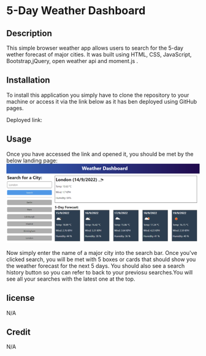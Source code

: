 # 5-Day Weather Dashboard

## Description
This simple browser weather app allows users to search for the 5-day wether forecast of major cities. It was built using HTML, CSS, JavaScript, Bootstrap,jQuery, open weather api and moment.js .

 
## Installation 

To install this application you simply have to clone the repository to your machine or access it via the link below as it has ben deployed using GitHub pages.

Deployed link: 



## Usage

Once you have accessed the link and opened it, you should be met by the below landing page:
![alt text](./assets/images/10-server-side-apis-challenge-demo.png)

Now simply enter the name of a major city into the search bar. Once you've clicked search, you will be met with 5 boxes or cards that should show you the weather forecast for the next 5 days. You should also see a search history button so you can refer to back to your previosu searches.You will see all your searches with the latest one at the top. 

## license

N/A

## Credit


N/A

